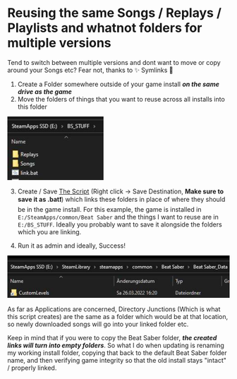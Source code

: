 # Reusing the same Songs / Replays / Playlists and whatnot folders for multiple versions

Tend to switch between multiple versions and dont want to move or copy around your Songs etc? Fear not, thanks to ✨ Symlinks 🌟

1. Create a Folder somewhere outside of your game install ***on the same drive as the game***
2. Move the folders of things that you want to reuse across all installs into this folder

![Data Folder](folder.jpg)

3. Create / Save [The Script](linkscript.bat?raw=true) (Right click -> Save Destination, **Make sure to save it as .bat❗**) which links these folders in place of where they should be in the game install. For this example, the game is installed in `E:/SteamApps/common/Beat Saber` and the things I want to reuse are in `E:/BS_STUFF`. Ideally you probably want to save it alongside the folders which you are linking.

4. Run it as admin and ideally, Success!

![Created Link screenshot](createdjunction.jpg)

As far as Applications are concerned, Directory Junctions (Which is what this script creates) are the same as a folder which would be at that location, so newly downloaded songs will go into your linked folder etc.

Keep in mind that if you were to copy the Beat Saber folder, ***the created links will turn into empty folders***. So what I do when updating is renaming my working install folder, copying that back to the default Beat Saber folder name, and then verifying game integrity so that the old install stays "intact" / properly linked.
